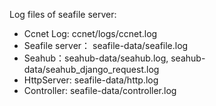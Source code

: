 Log files of seafile server:

* Ccnet Log: ccnet/logs/ccnet.log
* Seafile server： seafile-data/seafile.log
* Seahub：seahub-data/seahub.log, seahub-data/seahub_django_request.log
* HttpServer: seafile-data/http.log
* Controller: seafile-data/controller.log